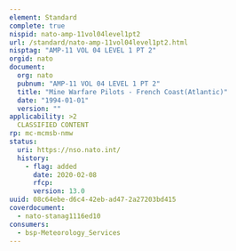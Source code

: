 ```yaml
---
element: Standard
complete: true
nispid: nato-amp-11vol04level1pt2
url: /standard/nato-amp-11vol04level1pt2.html
nisptag: "AMP-11 VOL 04 LEVEL 1 PT 2"
orgid: nato
document:
  org: nato
  pubnum: "AMP-11 VOL 04 LEVEL 1 PT 2"
  title: "Mine Warfare Pilots - French Coast(Atlantic)"
  date: "1994-01-01"
  version: ""
applicability: >2
  CLASSIFIED CONTENT
rp: mc-mcmsb-nmw
status:
  uri: https://nso.nato.int/
  history: 
    - flag: added
      date: 2020-02-08
      rfcp: 
      version: 13.0
uuid: 08c64ebe-d6c4-42eb-ad47-2a27203bd415
coverdocument:
  - nato-stanag1116ed10
consumers:
  - bsp-Meteorology_Services
---
```

